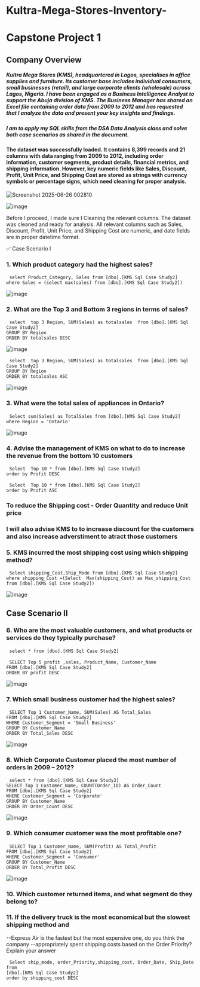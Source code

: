# Kultra-Mega-Stores-Inventory-
# Capstone Project 1
## Company Overview 
##### Kultra Mega Stores (KMS), headquartered in Lagos, specialises in office supplies and furniture. Its customer base includes individual consumers, small businesses (retail), and large corporate clients (wholesale) across Lagos, Nigeria. I have been engaged as a Business Intelligence Analyst to support the Abuja division of KMS. The Business Manager has shared an Excel file containing order data from 2009 to 2012 and has requested that I analyze the data and present your key insights and findings. 
##### I am to apply my SQL skills from the DSA Data Analysis class and solve both case scenarios as shared in the document. 

#### The dataset was successfully loaded. It contains 8,399 records and 21 columns with data ranging from 2009 to 2012, including order information, customer segments, product details, financial metrics, and shipping information. However, key numeric fields like Sales, Discount, Profit, Unit Price, and Shipping Cost are stored as strings with currency symbols or percentage signs, which need cleaning for proper analysis.

![Screenshot 2025-06-26 002810](https://github.com/user-attachments/assets/3e3dff70-47a9-4e1b-84b5-4aafb52cb4cd)

![image](https://github.com/user-attachments/assets/407dac72-f9bc-4353-94ed-b4bf74b53773)

Before I proceed, I made sure I Cleaning the relevant columns. The dataset was cleaned and ready for analysis. All relevant columns such as Sales, Discount, Profit, Unit Price, and Shipping Cost are numeric, and date fields are in proper datetime format.

✅ Case Scenario I
### 1. Which product category had the highest sales?
<pre> <code>select Product_Category, Sales from [dbo].[KMS Sql Case Study2]
where Sales = (select max(sales) from [dbo].[KMS Sql Case Study2])</code></pre>
![image](https://github.com/user-attachments/assets/e3cecd0f-aafb-4702-8a05-f252dae57adc)

### 2. What are the Top 3 and Bottom 3 regions in terms of sales?
<pre> <code>select  top 3 Region, SUM(Sales) as totalsales  from [dbo].[KMS Sql Case Study2]
GROUP BY Region
ORDER BY totalsales DESC</code></pre>
![image](https://github.com/user-attachments/assets/b298a014-3502-436f-8c79-710d5c0caf79)

<pre> <code>select  top 3 Region, SUM(Sales) as totalsales  from [dbo].[KMS Sql Case Study2]
GROUP BY Region
ORDER BY totalsales ASC</code></pre>

![image](https://github.com/user-attachments/assets/5bc75841-2600-4197-8838-e377d794ec91)

### 3. What were the total sales of appliances in Ontario?

<pre> <code>Select sum(Sales) as TotalSales from [dbo].[KMS Sql Case Study2]
where Region = 'Ontario'</code></pre>
![image](https://github.com/user-attachments/assets/717f03c9-aa87-4b17-8113-350607f8df47)


### 4. Advise the management of KMS on what to do to increase the revenue from the bottom 10 customers 
<pre> <code>Select  Top 10 * from [dbo].[KMS Sql Case Study2] 
order by Profit DESC</code></pre>

<pre> <code>Select  Top 10 * from [dbo].[KMS Sql Case Study2] 
order by Profit ASC</code></pre>
### To reduce the Shipping cost - Order Quantity and reduce Unit price
### I will also advise KMS to to increase discount for the customers and also increase adverstiment to atract those customers

### 5. KMS incurred the most shipping cost using which shipping method?
<pre> <code>Select shipping_Cost,Ship_Mode from [dbo].[KMS Sql Case Study2]
where shipping_Cost =(Select  Max(shipping_Cost) as Max_shipping_Cost from [dbo].[KMS Sql Case Study2])</code></pre>

![image](https://github.com/user-attachments/assets/9ee3c211-e1c5-4454-9ed0-d8566dea2790)

## Case Scenario II 
### 6. Who are the most valuable customers, and what products or services do they typically purchase? 
<pre> <code>select * from [dbo].[KMS Sql Case Study2] </code></pre>
<pre> <code>SELECT Top 5 profit ,sales, Product_Name, Customer_Name
FROM [dbo].[KMS Sql Case Study2]
ORDER BY profit DESC</code></pre>

![image](https://github.com/user-attachments/assets/445cc60d-9107-40ce-baf5-4e3aacee307e)

### 7. Which small business customer had the highest sales? 
<pre> <code>SELECT Top 1 Customer_Name, SUM(Sales) AS Total_Sales
FROM [dbo].[KMS Sql Case Study2]
WHERE Customer_Segment = 'Small Business'
GROUP BY Customer_Name
ORDER BY Total_Sales DESC</code></pre>

![image](https://github.com/user-attachments/assets/8952f775-ddc0-460e-8653-04c01f5017d6)

### 8. Which Corporate Customer placed the most number of orders in 2009 – 2012? 
<pre> <code>select * from [dbo].[KMS Sql Case Study2]
SELECT Top 1 Customer_Name, COUNT(Order_ID) AS Order_Count
FROM [dbo].[KMS Sql Case Study2]
WHERE Customer_Segment = 'Corporate'
GROUP BY Customer_Name
ORDER BY Order_Count DESC</code></pre>

![image](https://github.com/user-attachments/assets/2e4470fb-8adc-4f99-91f3-0929c6b08345)

### 9. Which consumer customer was the most profitable one? 
<pre> <code>SELECT Top 1 Customer_Name, SUM(Profit) AS Total_Profit
FROM [dbo].[KMS Sql Case Study2]
WHERE Customer_Segment = 'Consumer'
GROUP BY Customer_Name
ORDER BY Total_Profit DESC</code></pre>

![image](https://github.com/user-attachments/assets/b3d9aa4c-7a2d-43cd-a358-a203d7377126)

### 10. Which customer returned items, and what segment do they belong to? 


### 11. If the delivery truck is the most economical but the slowest shipping method and 
--Express Air is the fastest but the most expensive one, do you think the company 
--appropriately spent shipping costs based on the Order Priority? Explain your answer
<pre> <code>Select ship_mode, order_Priority,shipping_cost, Order_Date, Ship_Date from 
[dbo].[KMS Sql Case Study2]
order by shipping_cost DESC</code></pre>


